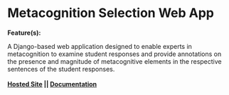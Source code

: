 # Metacognition Selection Web App

**Feature(s):**

A Django-based web application designed to enable experts in metacognition to examine student responses and provide annotations on the presence and magnitude of metacognitive elements in the respective sentences of the student responses.
<br><br>
**[Hosted Site](https://metacognitive-tagger-88d1dafde9da.herokuapp.com/) || [Documentation](documentation)** 






